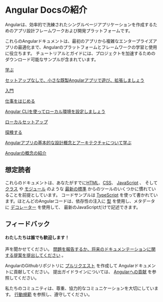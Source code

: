 <h1 class="no-toc">Angular Docsの紹介</h1>

Angularは、効率的で洗練されたシングルページアプリケーションを作成するためのアプリ設計フレームワークおよび開発プラットフォームです。

これらのAngularドキュメントは、最初のアプリから複雑なエンタープライズアプリの最適化まで、Angularのプラットフォームとフレームワークの学習と使用に役立ちます。
チュートリアルとガイドには、プロジェクトを加速するためのダウンロード可能なサンプルが含まれています。


<div class="card-container">
  <a href="start" class="docs-card" title="Angular Getting Started">
      <section>学ぶ</section>
      <p>セットアップなしで、小さな既製Angularアプリで遊び、拡張しましょう</p>
      <p class="card-footer">入門</p> 
  </a>
  <a href="guide/setup-local" class="docs-card"
    title="Angular Local Environment Setup">
      <section>仕事をはじめる</section>
      <p>Angular CLIを使ってローカル環境を設定しましょう</p>
      <p class="card-footer">ローカルセットアップ</p>
  </a>
  <a href="guide/architecture" class="docs-card" title="Angular App Architecture">
      <section>探検する</section>
      <p>Angularアプリの基本的な設計概念とアーキテクチャについて学ぶ</p>
      <p class="card-footer">Angularの概念の紹介</p>
  </a>
</div>


## 想定読者


これらのドキュメントは、あなたがすでに[HTML](https://developer.mozilla.org/docs/Learn/HTML/Introduction_to_HTML "Learn HTML")、[CSS](https://developer.mozilla.org/docs/Learn/CSS/First_steps "Learn CSS")、 [JavaScript](https://developer.mozilla.org/ja/docs/Web/JavaScript/A_re-introduction_to_JavaScript "Learn JavaScript") 、
そして [クラス](https://developer.mozilla.org/ja/docs/Web/JavaScript/Reference/Classes "ES2015 Classes") や [モジュール](https://developer.mozilla.org/ja/docs/Web/JavaScript/Reference/Statements/import "ES2015 Modules") のような [最新の標準](https://developer.mozilla.org/en-US/docs/Web/JavaScript/Language_Resources "Latest JavaScript standards") からのツールのいくつかに慣れていることを前提としています。
コードサンプルは [TypeScript](https://www.typescriptlang.org/ "TypeScript") を使って書かれています。ほとんどのAngularコードは、依存性の注入に [型](https://www.typescriptlang.org/docs/handbook/classes.html "TypeScript Types") を使用し、メタデータに [デコレーター](https://www.typescriptlang.org/docs/handbook/decorators.html "Decorators") を使用して、
最新のJavaScriptだけで記述できます。


## フィードバック

<h4>わたしたちは誰でも歓迎します！</h4>

声を聞かせてください。 [問題を報告するか、将来のドキュメンテーションに関する提案を提出してください](https://github.com/angular/angular/issues/new/choose "Angular GitHub repository new issue form") 。

AngularのGithubリポジトリに 
[プルリクエスト](https://github.com/angular/angular/pulls "Angular Github pull requests") を作成して
Angularドキュメントに貢献してください。
提出ガイドラインについては、 
[Angularへの貢献](https://github.com/angular/angular/blob/master/CONTRIBUTING.md "Contributing guide") を参照してください。

私たちのコミュニティは、尊重、協力的なコミュニケーションを大切にしています。 
[行動規範](https://github.com/angular/angular-ja/blob/master/CODE_OF_CONDUCT.md "Contributor code of conduct") を参照し、遵守してください。
